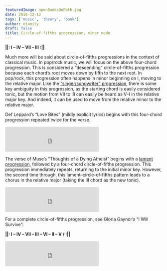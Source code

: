 ```yaml
---
featuredImage: openBooksOnPath.jpg
date: 2016-12-12
tags: ['music', 'theory', 'book']
author: etamity
draft: false
title: Circle-of-fifths progression, minor mode
---
```


**&#124;&#124;: I – IV – VII – III :&#124;&#124;**

Much more will be said about circle-of-fifths progressions in the context of classical music. In pop/rock music, we will focus on the above four-chord progression. This is considered a “descending” circle-of-fifths progression because each chord’s root moves down by fifth to the next root. In pop/rock, this progression often happens in minor beginning on I, moving to the relative major. Like the [“singer/songwriter” progression](popRockHarmony-sscp/), there is some key ambiguity in this progression, as the starting chord is easily considered tonic, but the motion from VII to III can easily be heard as V–I in the relative major key. And indeed, it can be used to move from the relative minor to the relative major.

Def Leppard’s “Love Bites” (mildly explicit lyrics) begins with this four-chord progression repeated twice for the verse.

<iframe src="https://embed.spotify.com/?uri=spotify:track:3SoNMDkQr86wqib28yaBI7" width="300" height="80" frameborder="0" allowtransparency="true"></iframe><br/>

The verse of Muse’s “Thoughts of a Dying Atheist” begins with a [lament progression](popRockHarmony-lament/), followed by a four-chord circle-of-fifths progression. This progression immediately repeats, returning to the initial minor key. However, the second time through, this lament–circle-of-fifths pattern leads to a chorus in the relative major (taking the III chord as the new tonic).

<iframe src="https://embed.spotify.com/?uri=spotify:track:7LB6xhGZ0jCbP3PfUDA7yw" width="300" height="80" frameborder="0" allowtransparency="true"></iframe><br/>

For a complete circle-of-fifths progression, see Gloria Gaynor’s “I Will Survive”:

**&#124;&#124;: I – IV – VII – III – VI – II – V / :&#124;&#124;**

<iframe src="https://embed.spotify.com/?uri=spotify:track:2DX0WG5OGLQLaXb41Cq1IA" width="300" height="80" frameborder="0" allowtransparency="true"></iframe><br/>
